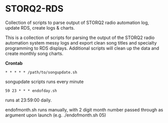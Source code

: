 # STORQ2-RDS
Collection of scripts to parse output of STORQ2 radio automation log, update RDS, create logs & charts. 


This is a collection of scripts for parsing the output of the STORQ2 radio automation system messy logs and export clean song titles and specialty programming to RDS displays. Additional scripts will clean up the data and create monthly song charts. 

**Crontab**

    * * * * * /path/to/songupdate.sh 
songupdate scripts runs every minute

    59 23 * * * endofday.sh 
runs at 23:59:00 daily. 


endofmonth.sh runs manually, with 2 digit month number passed through as argument upon launch (e.g. ./endofmonth.sh 05)

